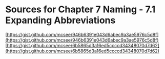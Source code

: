 # Sources for Chapter 7 Naming - 7.1 Expanding Abbreviations

[https://gist.github.com/mcsee/946b6391e043d6abec9a3ae5976c5d8f](https://gist.github.com/mcsee/946b6391e043d6abec9a3ae5976c5d8f)
[https://gist.github.com/mcsee/6b5865d3a16ed5ccccd34348070d7d62](https://gist.github.com/mcsee/6b5865d3a16ed5ccccd34348070d7d62)